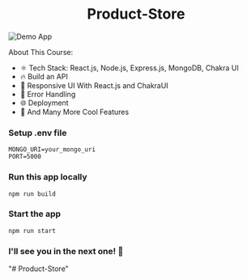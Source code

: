 <h1 align="center">Product-Store</h1>

![Demo App](/frontend/public/screenshot-for-readme.png)

About This Course:

- ⚛️ Tech Stack: React.js, Node.js, Express.js, MongoDB, Chakra UI
- 🔥 Build an API
- 📱 Responsive UI With React.js and ChakraUI
- 🐞 Error Handling
- 🌐 Deployment
- 🚀 And Many More Cool Features

### Setup .env file

```shell
MONGO_URI=your_mongo_uri
PORT=5000
```

### Run this app locally

```shell
npm run build
```

### Start the app

```shell
npm run start
```

### I'll see you in the next one! 🚀
"# Product-Store" 
